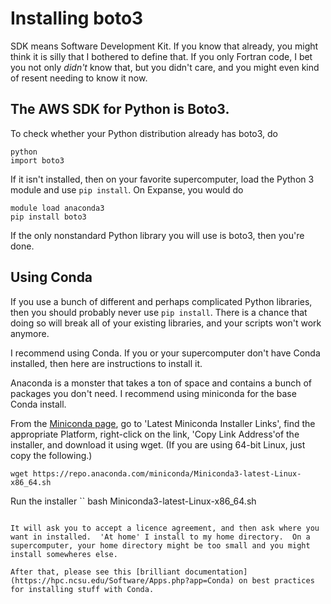 # Installing boto3
SDK means Software Development Kit. If you know that already, you might think it is silly that I bothered to define that. If you only Fortran code, I bet you not only *didn't* know that, but you didn't care, and you might even kind of resent needing to know it now.

## The AWS SDK for Python is Boto3. 

To check whether your Python distribution already has boto3, do
```
python
import boto3
```

If it isn't installed, then on your favorite supercomputer, load the Python 3 module and use `pip install`.  On Expanse, you would do 
```
module load anaconda3
pip install boto3
```

If the only nonstandard Python library you will use is boto3, then you're done.

## Using Conda

If you use a bunch of different and perhaps complicated Python libraries, then you should probably never use `pip install`.  There is a chance that doing so will break all of your existing libraries, and your scripts won't work anymore.

I recommend using Conda.  If you or your supercomputer don't have Conda installed, then here are instructions to install it. 

Anaconda is a monster that takes a ton of space and contains a bunch of packages you don't need.  I recommend using miniconda for the base Conda install.

From the [Miniconda page](https://docs.conda.io/en/latest/miniconda.html), go to 'Latest Miniconda Installer Links', find the appropriate Platform, right-click on the link, 'Copy Link Address'of the installer, and download it using wget.  (If you are using 64-bit Linux, just copy the following.)
```
wget https://repo.anaconda.com/miniconda/Miniconda3-latest-Linux-x86_64.sh
```

Run the installer
``
bash Miniconda3-latest-Linux-x86_64.sh
```

It will ask you to accept a licence agreement, and then ask where you want in installed.  'At home' I install to my home directory.  On a supercomputer, your home directory might be too small and you might install somewheres else.

After that, please see this [brilliant documentation](https://hpc.ncsu.edu/Software/Apps.php?app=Conda) on best practices for installing stuff with Conda.
